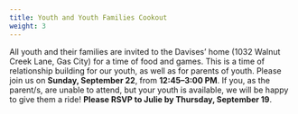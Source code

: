 ```yaml
---
title: Youth and Youth Families Cookout
weight: 3
---
```


All youth and their families are invited to the Davises’ home (1032 Walnut Creek Lane, Gas City) for a time of food and games. This is a time of relationship building for our youth, as well as for parents of youth. Please join us on **Sunday, September 22**, from **12:45–3:00 PM**. If you, as the parent/s, are unable to attend, but your youth is available, we will be happy to give them a ride! **Please RSVP to Julie by Thursday, September 19**.